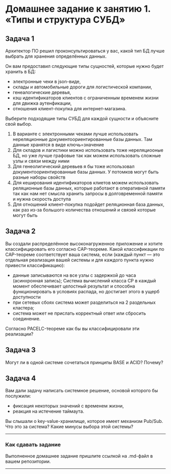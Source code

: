 # Домашнее задание к занятию 1. «Типы и структура СУБД»

## Задача 1

Архитектор ПО решил проконсультироваться у вас, какой тип БД 
лучше выбрать для хранения определённых данных.

Он вам предоставил следующие типы сущностей, которые нужно будет хранить в БД:

- электронные чеки в json-виде,
- склады и автомобильные дороги для логистической компании,
- генеалогические деревья,
- кэш идентификаторов клиентов с ограниченным временем жизни для движка аутенфикации,
- отношения клиент-покупка для интернет-магазина.

Выберите подходящие типы СУБД для каждой сущности и объясните свой выбор.

1. В варианте с электронными чеками лучше использовать нереляционные документоориентированные базы данных. Там данные хранятся в виде ключь=значение
2. Для складов и лагистики можно использовать тоже нереляциооные БД, но уже лучше графовые так как можем использовать сложные узлы и связи между ними
3. Для генеолигический деревьев я бы тоже использовал документоориентированные базы данных. У потомков могут быть разные наборы свойств
4. Для кеширования идентификаторов клиетов можем использовать реляционные базы данных, которые работают в оперативной памяти так как нам нет смысла хранить запросы в долговременной памяти и нужна скорость доступа
5. Для отношений клиент-покупка подойдет реляционная база данных, как раз из-за большого количества отношений и связей которые могут быть

## Задача 2

Вы создали распределённое высоконагруженное приложение и хотите классифицировать его согласно 
CAP-теореме. Какой классификации по CAP-теореме соответствует ваша система, если 
(каждый пункт — это отдельная реализация вашей системы и для каждого пункта нужно привести классификацию):

- данные записываются на все узлы с задержкой до часа (асинхронная запись);
    Система вычислений класса CP в каждый момент обеспечивает целостный результат и способна функционировать в условиях распада, но достигает этого в ущерб доступности
- при сетевых сбоях система может разделиться на 2 раздельных кластера;
- система может не прислать корректный ответ или сбросить соединение.

Согласно PACELC-теореме как бы вы классифицировали эти реализации?

## Задача 3

Могут ли в одной системе сочетаться принципы BASE и ACID? Почему?

## Задача 4

Вам дали задачу написать системное решение, основой которого бы послужили:

- фиксация некоторых значений с временем жизни,
- реакция на истечение таймаута.

Вы слышали о key-value-хранилище, которое имеет механизм Pub/Sub. 
Что это за система? Какие минусы выбора этой системы?

---

### Как cдавать задание

Выполненное домашнее задание пришлите ссылкой на .md-файл в вашем репозитории.

---
